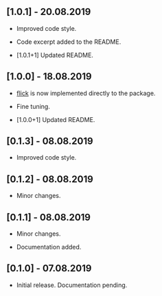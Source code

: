 ## [1.0.1] - 20.08.2019

* Improved code style.

* Code excerpt added to the README.

* [1.0.1+1] Updated README.

## [1.0.0] - 18.08.2019

* [flick](https://pub.dev/packages/flick) is now implemented directly to the package.

* Fine tuning.

* [1.0.0+1] Updated README.

## [0.1.3] - 08.08.2019

* Improved code style.

## [0.1.2] - 08.08.2019

* Minor changes.

## [0.1.1] - 08.08.2019

* Minor changes.

* Documentation added.

## [0.1.0] - 07.08.2019

* Initial release. Documentation pending.